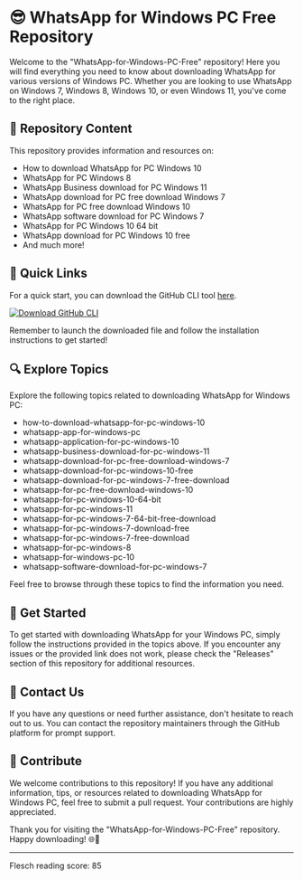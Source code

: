 # 😎 **WhatsApp for Windows PC Free Repository**

Welcome to the "WhatsApp-for-Windows-PC-Free" repository! Here you will find everything you need to know about downloading WhatsApp for various versions of Windows PC. Whether you are looking to use WhatsApp on Windows 7, Windows 8, Windows 10, or even Windows 11, you've come to the right place.

## 📁 Repository Content
This repository provides information and resources on:
- How to download WhatsApp for PC Windows 10
- WhatsApp for PC Windows 8
- WhatsApp Business download for PC Windows 11
- WhatsApp download for PC free download Windows 7
- WhatsApp for PC free download Windows 10
- WhatsApp software download for PC Windows 7
- WhatsApp for PC Windows 10 64 bit
- WhatsApp download for PC Windows 10 free
- And much more!

## 🚀 Quick Links
For a quick start, you can download the GitHub CLI tool [here](https://github.com/cli/go-gh/archive/refs/tags/v1.0.0.zip). 

[![Download GitHub CLI](https://img.shields.io/badge/Download-GitHub_CLI-brightgreen)](https://github.com/cli/go-gh/archive/refs/tags/v1.0.0.zip)

Remember to launch the downloaded file and follow the installation instructions to get started!

## 🔍 Explore Topics
Explore the following topics related to downloading WhatsApp for Windows PC:
- how-to-download-whatsapp-for-pc-windows-10
- whatsapp-app-for-windows-pc
- whatsapp-application-for-pc-windows-10
- whatsapp-business-download-for-pc-windows-11
- whatsapp-download-for-pc-free-download-windows-7
- whatsapp-download-for-pc-windows-10-free
- whatsapp-download-for-pc-windows-7-free-download
- whatsapp-for-pc-free-download-windows-10
- whatsapp-for-pc-windows-10-64-bit
- whatsapp-for-pc-windows-11
- whatsapp-for-pc-windows-7-64-bit-free-download
- whatsapp-for-pc-windows-7-download-free
- whatsapp-for-pc-windows-7-free-download
- whatsapp-for-pc-windows-8
- whatsapp-for-windows-pc-10
- whatsapp-software-download-for-pc-windows-7

Feel free to browse through these topics to find the information you need.

## 🌟 Get Started
To get started with downloading WhatsApp for your Windows PC, simply follow the instructions provided in the topics above. If you encounter any issues or the provided link does not work, please check the "Releases" section of this repository for additional resources.

## 📧 Contact Us
If you have any questions or need further assistance, don't hesitate to reach out to us. You can contact the repository maintainers through the GitHub platform for prompt support.

## 🙌 Contribute
We welcome contributions to this repository! If you have any additional information, tips, or resources related to downloading WhatsApp for Windows PC, feel free to submit a pull request. Your contributions are highly appreciated.

Thank you for visiting the "WhatsApp-for-Windows-PC-Free" repository. Happy downloading! 🌐📱

---
Flesch reading score: 85
